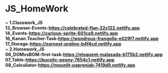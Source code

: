 # JS_HomeWork
<b>~ 1.Classwork_JS<b><br>
<b>13_Browser-Events-https://celebrated-flan-22c122.netlify.app<b><br>
<b>14_Events-https://curious-sprite-601ca9.netlify.app<b><br>
<b>16_Kanan.Teacher-Task-https://wondrous-frangollo-e029f7.netlify.app<b><br>
<b>17_Storage-https://earnest-praline-b4f4cd.netlify.app<b><br>
<b>~ 2.Homework_JS<b><br>
<b>06_DOMvsBOM-first-task-https://eloquent-malasada-b175b2.netlify.app<b><br>
<b>07_Table-https://bucolic-peony-7654c1.netlify.app<b><br>
<b>08_Calculiator-https://moonlit-paprenjak-7419d9.netlify.app<b><br>
